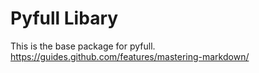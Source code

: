 # Pyfull Libary
This is the base package for pyfull.
https://guides.github.com/features/mastering-markdown/

